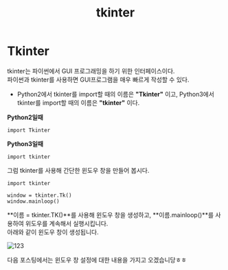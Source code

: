 ﻿---
title: "tkinter"
categories: 
  - blogging
last_modified_at: 2020-02-14T13:00:00+09:00
toc: true
---
# **Tkinter**
tkinter는 파이썬에서 GUI 프로그래밍을 하기 위한 인터페이스이다.  
파이썬과 tkinter를 사용하면 GUI프로그램을 매우 빠르게 작성할 수 있다.  

* Python2에서 tkinter를 import할 때의 이름은 **"Tkinter"** 이고, Python3에서 tkinter를 import할 때의 이름은 **"tkinter"** 이다.  

**Python2일때**  
```
import Tkinter
```

**Python3일때**  
```
import tkinter
```

그럼 tkinter를 사용해 간단한 윈도우 창을 만들어 봅시다.
```
import tkinter

window = tkinter.Tk()
window.mainloop()
```
**이름 = tkinter.TK()**를 사용해 윈도우 창을 생성하고, **이름.mainloop()**를 사용하여 위도우를 계속해서 실행시킵니다.  
아래와 같이 윈도우 창이 생성됩니다.  

![123](https://user-images.githubusercontent.com/59803206/74540563-58f54300-4f83-11ea-9aad-04fb2b87f23e.PNG)

다음 포스팅에서는 윈도우 창 설정에 대한 내용을 가지고 오겠습니당ㅎㅎ
